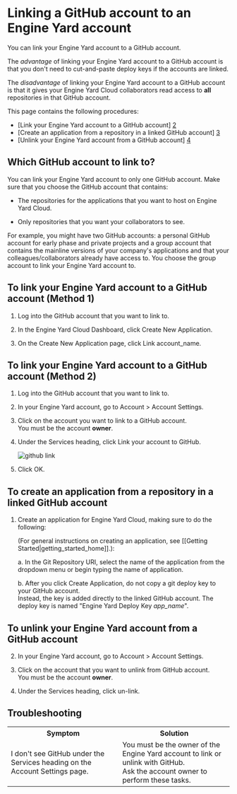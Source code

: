 # Linking a GitHub account to an Engine Yard account

You can link your Engine Yard account to a GitHub account. 

The _advantage_ of linking your Engine Yard account to a GitHub account is that you don't need to cut-and-paste deploy keys if the accounts are linked. 

The _disadvantage_ of linking your Engine Yard account to a GitHub account is that it gives your Engine Yard Cloud collaborators read access to **all** repositories in that GitHub account. 

This page contains the following procedures:

  * [Link your Engine Yard account to a GitHub account] [2]  
  * [Create an application from a repository in a linked GitHub account] [3]  
  * [Unlink your Engine Yard account from a GitHub account] [4] 

<h2 id="topic1">Which GitHub account to link to?</h2>

You can link your Engine Yard account to only one GitHub account. Make sure that you choose the GitHub account that contains:

*  The repositories for the applications that you want to host on Engine Yard Cloud. 

*  Only repositories that you want your collaborators to see.

For example, you might have two GitHub accounts: a personal GitHub account for early phase and private projects and a group account that contains the mainline versions of your company's applications and that your colleagues/collaborators already have access to. You choose the group account to link your Engine Yard account to.

<h2 id="topic2">To link your Engine Yard account to a GitHub account (Method 1)</h2>

1. Log into the GitHub account that you want to link to. 

2. In the Engine Yard Cloud Dashboard, click Create New Application.

3. On the Create New Application page, click Link account_name.

<h2 id="topic5">To link your Engine Yard account to a GitHub account (Method 2)</h2>

1. Log into the GitHub account that you want to link to. 

2. In your Engine Yard account, go to Account > Account Settings.

2. Click on the account you want to link to a GitHub account.  
   You must be the account **owner**.  

3. Under the Services heading, click Link your account to GitHub.

     ![github link](images/github_icon.png)

4. Click OK.

<h2 id="topic3">To create an application from a repository in a linked GitHub account</h2>

1. Create an application for Engine Yard Cloud, making sure to do the following: 

    (For general instructions on creating an application, see [[Getting Started|getting_started_home]].):

    a. In the Git Repository URI, select the name of the application from the dropdown menu or begin typing the name of application.

    b. After you click Create Application, do not copy a git deploy key to your GitHub account. <br>
     Instead, the key is added directly to the linked GitHub account. The deploy key is named "Engine Yard Deploy Key <i>app_name</i>".

<h2 id="topic4">To unlink your Engine Yard account from a GitHub account</h2>

2. In your Engine Yard account, go to Account > Account Settings.

2. Click on the account that you want to unlink from GitHub account.  
   You must be the account **owner**.  

3. Under the Services heading, click un-link.

<h2 id="topic6"> Troubleshooting</h2>

<table>
  <tr>
    <th>Symptom</th><th>Solution</th>
  </tr>
  <tr>
    <td>I don't see GitHub under the Services heading on the Account Settings page.</td><td>You must be the owner of the Engine Yard account to link or unlink with GitHub.<br>Ask the account owner to perform these tasks.</td>
  </tr>
</td>
  </tr>
</table>



[1]: #topic1        "topic1"
[2]: #topic2        "topic2"
[3]: #topic3        "topic3"
[4]: #topic4        "topic4"
[5]: #topic5        "topic5"
[6]: #topic6        "topic6"